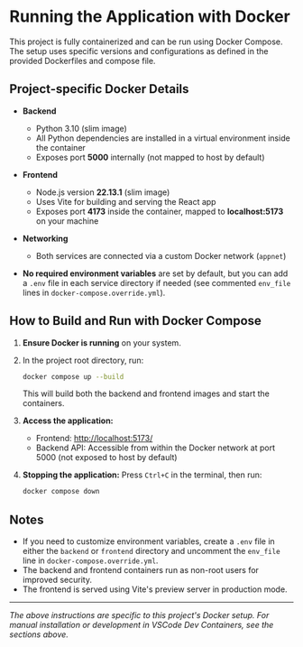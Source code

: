 # Running the Application with Docker

This project is fully containerized and can be run using Docker Compose. The setup uses specific versions and configurations as defined in the provided Dockerfiles and compose file.

## Project-specific Docker Details

- **Backend**
  - Python 3.10 (slim image)
  - All Python dependencies are installed in a virtual environment inside the container
  - Exposes port **5000** internally (not mapped to host by default)

- **Frontend**
  - Node.js version **22.13.1** (slim image)
  - Uses Vite for building and serving the React app
  - Exposes port **4173** inside the container, mapped to **localhost:5173** on your machine

- **Networking**
  - Both services are connected via a custom Docker network (`appnet`)

- **No required environment variables** are set by default, but you can add a `.env` file in each service directory if needed (see commented `env_file` lines in `docker-compose.override.yml`).

## How to Build and Run with Docker Compose

1. **Ensure Docker is running** on your system.
2. In the project root directory, run:

   ```bash
   docker compose up --build
   ```
   This will build both the backend and frontend images and start the containers.

3. **Access the application:**
   - Frontend: [http://localhost:5173/](http://localhost:5173/)
   - Backend API: Accessible from within the Docker network at port 5000 (not exposed to host by default)

4. **Stopping the application:**
   Press `Ctrl+C` in the terminal, then run:
   ```bash
   docker compose down
   ```

## Notes
- If you need to customize environment variables, create a `.env` file in either the `backend` or `frontend` directory and uncomment the `env_file` line in `docker-compose.override.yml`.
- The backend and frontend containers run as non-root users for improved security.
- The frontend is served using Vite's preview server in production mode.

---

*The above instructions are specific to this project's Docker setup. For manual installation or development in VSCode Dev Containers, see the sections above.*
